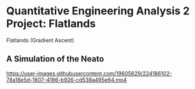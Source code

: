 # Quantitative Engineering Analysis 2 Project: Flatlands

Flatlands (Gradient Ascent)


## A Simulation of the Neato

https://user-images.githubusercontent.com/19605629/224186102-78a18e5d-1607-4186-b926-cd538a495e64.mp4

